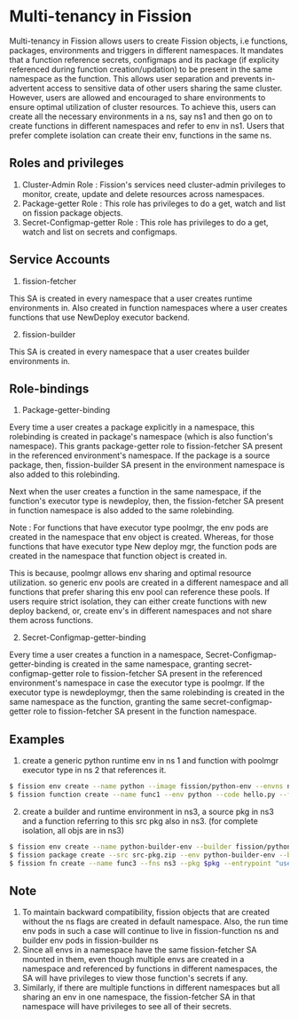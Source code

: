 # Multi-tenancy in Fission

Multi-tenancy in Fission allows users to create Fission objects, i.e functions, packages, environments and triggers in different namespaces.
It mandates that a function reference secrets, configmaps and its package (if explicity referenced during function creation/updation) to be present in the same namespace as the function.
This allows user separation and prevents in-advertent access to sensitive data of other users sharing the same cluster.
However, users are allowed and encouraged to share environments to ensure optimal utilization of cluster resources. To achieve this, users can create all the necessary environments in a ns, say ns1 and then go on to create functions in different namespaces and refer to env in ns1.
Users that prefer complete isolation can create their env, functions in the same ns.  

## Roles and privileges

1. Cluster-Admin Role : Fission's services need cluster-admin privileges to monitor, create, update and delete resources across namespaces.
2. Package-getter Role : This role has privileges to do a get, watch and list on fission package objects.
3. Secret-Configmap-getter Role : This role has privileges to do a get, watch and list on secrets and configmaps.

## Service Accounts 

1. fission-fetcher

This SA is created in every namespace that a user creates runtime environments in.
Also created in function namespaces where a user creates functions that use NewDeploy executor backend.

2. fission-builder

This SA is created in every namespace that a user creates builder environments in.

## Role-bindings

1. Package-getter-binding

Every time a user creates a package explicitly in a namespace, this rolebinding is created in package's namespace (which is also function's namespace). This grants package-getter role to fission-fetcher SA present in the referenced environment's namespace.
If the package is a source package, then, fission-builder SA present in the environment namespace is also added to this rolebinding.

Next when the user creates a function in the same namespace, if the function's executor type is newdeploy, then, the fission-fetcher SA present in function namespace is also added to the same rolebinding.

Note : For functions that have executor type poolmgr, the env pods are created in the namespace that env object is created. Whereas, for those functions that have executor type New deploy mgr, the function pods are created in the namespace that function object is created in.

This is because, poolmgr allows env sharing and optimal resource utilization. so generic env pools are created in a different namespace and all functions that prefer sharing this env pool can reference these pools.
If users require strict isolation, they can either create functions with new deploy backend, or, create env's in different namespaces and not share them across functions.

2. Secret-Configmap-getter-binding

Every time a user creates a function in a namespace, Secret-Configmap-getter-binding is created in the same namespace, granting secret-configmap-getter role to fission-fetcher SA present in the referenced environment's namespace in case the executor type is poolmgr.
If the executor type is newdeploymgr, then the same rolebinding is created in the same namespace as the function, granting the same secret-configmap-getter role to fission-fetcher SA present in the function namespace.

## Examples

1. create a generic python runtime env in ns 1 and function with poolmgr executor type in ns 2 that references it.

```bash
$ fission env create --name python --image fission/python-env --envns ns1
$ fission function create --name func1 --env python --code hello.py --fns ns2
```

2. create a builder and runtime environment in ns3, a source pkg in ns3 and a function referring to this src pkg also in ns3. (for complete isolation, all objs are in ns3)

```bash
$ fission env create --name python-builder-env --builder fission/python-builder --image fission/python-env --ns3
$ fission package create --src src-pkg.zip --env python-builder-env --buildcmd "./build.sh" --pkgns ns3
$ fission fn create --name func3 --fns ns3 --pkg $pkg --entrypoint "user.main"
```

## Note

1. To maintain backward compatibility, fission objects that are created without the ns flags are created in default namespace. Also, the run time env pods in such a case will continue to live in fission-function ns and builder env pods in fission-builder ns
2. Since all envs in a namespace have the same fission-fetcher SA mounted in them, even though multiple envs are created in a namespace and referenced by functions in different namespaces, the SA will have privileges to view those function's secrets if any.
3. Similarly, if there are multiple functions in different namespaces but all sharing an env in one namespace, the fission-fetcher SA in that namespace will have privileges to see all of their secrets.
